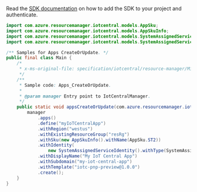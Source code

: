Read the [SDK documentation](https://github.com/Azure/azure-sdk-for-java/blob/azure-resourcemanager-iotcentral_1.1.0-beta.1/sdk/iotcentral/azure-resourcemanager-iotcentral/README.md) on how to add the SDK to your project and authenticate.

```java
import com.azure.resourcemanager.iotcentral.models.AppSku;
import com.azure.resourcemanager.iotcentral.models.AppSkuInfo;
import com.azure.resourcemanager.iotcentral.models.SystemAssignedServiceIdentity;
import com.azure.resourcemanager.iotcentral.models.SystemAssignedServiceIdentityType;

/** Samples for Apps CreateOrUpdate. */
public final class Main {
    /*
     * x-ms-original-file: specification/iotcentral/resource-manager/Microsoft.IoTCentral/preview/2021-11-01-preview/examples/Apps_CreateOrUpdate.json
     */
    /**
     * Sample code: Apps_CreateOrUpdate.
     *
     * @param manager Entry point to IotCentralManager.
     */
    public static void appsCreateOrUpdate(com.azure.resourcemanager.iotcentral.IotCentralManager manager) {
        manager
            .apps()
            .define("myIoTCentralApp")
            .withRegion("westus")
            .withExistingResourceGroup("resRg")
            .withSku(new AppSkuInfo().withName(AppSku.ST2))
            .withIdentity(
                new SystemAssignedServiceIdentity().withType(SystemAssignedServiceIdentityType.SYSTEM_ASSIGNED))
            .withDisplayName("My IoT Central App")
            .withSubdomain("my-iot-central-app")
            .withTemplate("iotc-pnp-preview@1.0.0")
            .create();
    }
}
```

